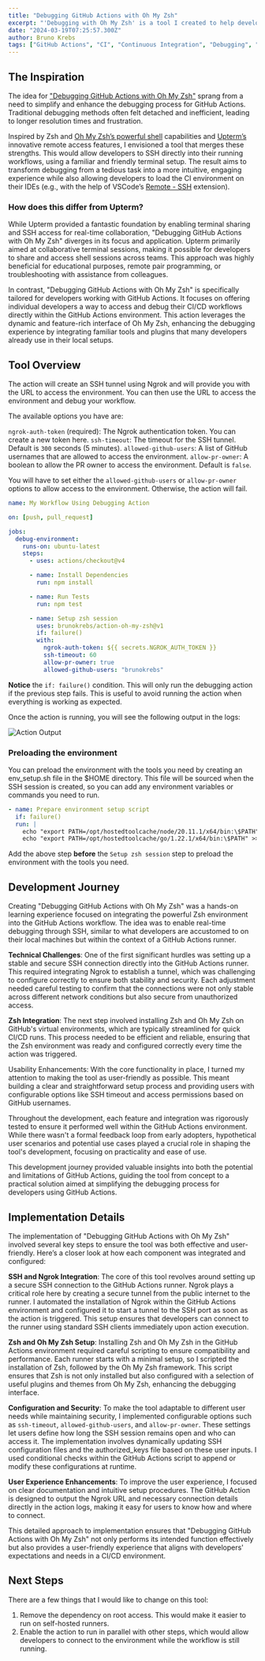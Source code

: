 ```yaml
---
title: "Debugging GitHub Actions with Oh My Zsh"
excerpt: "'Debugging with Oh My Zsh' is a tool I created to help developers debug their CI checks on GitHub Actions. This tool not only simplifies the debugging process but also significantly enhances developer experience by providing real-time, interactive SSH access to workflow environments. Dive into the development journey behind this innovative solution, and see how it brings efficiency and clarity to troubleshooting CI/CD pipelines."
date: "2024-03-19T07:25:57.300Z"
author: Bruno Krebs
tags: ["GitHub Actions", "CI", "Continuous Integration", "Debugging", "Oh My Zsh"]
---
```


## The Inspiration

The idea for ["Debugging GitHub Actions with Oh My Zsh"](https://github.com/brunokrebs/action-oh-my-zsh/) sprang from a need to simplify and enhance the debugging process for GitHub Actions. Traditional debugging methods often felt detached and inefficient, leading to longer resolution times and frustration.

Inspired by Zsh and [Oh My Zsh’s powerful shell](https://ohmyz.sh/) capabilities and [Upterm’s](https://github.com/lhotari/action-upterm/) innovative remote access features, I envisioned a tool that merges these strengths. This would allow developers to SSH directly into their running workflows, using a familiar and friendly terminal setup. The result aims to transform debugging from a tedious task into a more intuitive, engaging experience while also allowing developers to load the CI environment on their IDEs (e.g., with the help of VSCode’s [Remote - SSH](https://code.visualstudio.com/docs/remote/ssh) extension).

### How does this differ from Upterm?

While Upterm provided a fantastic foundation by enabling terminal sharing and SSH access for real-time collaboration, "Debugging GitHub Actions with Oh My Zsh" diverges in its focus and application. Upterm primarily aimed at collaborative terminal sessions, making it possible for developers to share and access shell sessions across teams. This approach was highly beneficial for educational purposes, remote pair programming, or troubleshooting with assistance from colleagues.

In contrast, "Debugging GitHub Actions with Oh My Zsh" is specifically tailored for developers working with GitHub Actions. It focuses on offering individual developers a way to access and debug their CI/CD workflows directly within the GitHub Actions environment. This action leverages the dynamic and feature-rich interface of Oh My Zsh, enhancing the debugging experience by integrating familiar tools and plugins that many developers already use in their local setups.

## Tool Overview

The action will create an SSH tunnel using Ngrok and will provide you with the URL to access the environment. You can then use the URL to access the environment and debug your workflow.

The available options you have are:

`ngrok-auth-token` (required): The Ngrok authentication token. You can create a new token here.
`ssh-timeout`: The timeout for the SSH tunnel. Default is `300` seconds (5 minutes).
`allowed-github-users`: A list of GitHub usernames that are allowed to access the environment.
`allow-pr-owner`: A boolean to allow the PR owner to access the environment. Default is `false`.

You will have to set either the `allowed-github-users` or `allow-pr-owner` options to allow access to the environment. Otherwise, the action will fail.

```yaml
name: My Workflow Using Debugging Action

on: [push, pull_request]

jobs:
  debug-environment:
    runs-on: ubuntu-latest
    steps:
      - uses: actions/checkout@v4

      - name: Install Dependencies
        run: npm install

      - name: Run Tests
        run: npm test

      - name: Setup zsh session
        uses: brunokrebs/action-oh-my-zsh@v1
        if: failure()
        with:
          ngrok-auth-token: ${{ secrets.NGROK_AUTH_TOKEN }}
          ssh-timeout: 60
          allow-pr-owner: true
          allowed-github-users: "brunokrebs"
```

**Notice** the `if: failure()` condition. This will only run the debugging action if the previous step fails. This is useful to avoid running the action when everything is working as expected.

Once the action is running, you will see the following output in the logs:

![Action Output](https://github.com/brunokrebs/action-oh-my-zsh/raw/main/output.png)

### Preloading the environment

You can preload the environment with the tools you need by creating an env_setup.sh file in the $HOME directory. This file will be sourced when the SSH session is created, so you can add any environment variables or commands you need to run.

```yaml
- name: Prepare environment setup script
  if: failure()
  run: |
    echo "export PATH=/opt/hostedtoolcache/node/20.11.1/x64/bin:\$PATH" > $HOME/env_setup.sh
    echo "export PATH=/opt/hostedtoolcache/go/1.22.1/x64/bin:\$PATH" >> $HOME/env_setup.sh
```

Add the above step **before** the `Setup zsh session` step to preload the environment with the tools you need.

## Development Journey

Creating "Debugging GitHub Actions with Oh My Zsh" was a hands-on learning experience focused on integrating the powerful Zsh environment into the GitHub Actions workflow. The idea was to enable real-time debugging through SSH, similar to what developers are accustomed to on their local machines but within the context of a GitHub Actions runner.

**Technical Challenges**: One of the first significant hurdles was setting up a stable and secure SSH connection directly into the GitHub Actions runner. This required integrating Ngrok to establish a tunnel, which was challenging to configure correctly to ensure both stability and security. Each adjustment needed careful testing to confirm that the connections were not only stable across different network conditions but also secure from unauthorized access.

**Zsh Integration**: The next step involved installing Zsh and Oh My Zsh on GitHub's virtual environments, which are typically streamlined for quick CI/CD runs. This process needed to be efficient and reliable, ensuring that the Zsh environment was ready and configured correctly every time the action was triggered.

Usability Enhancements: With the core functionality in place, I turned my attention to making the tool as user-friendly as possible. This meant building a clear and straightforward setup process and providing users with configurable options like SSH timeout and access permissions based on GitHub usernames.

Throughout the development, each feature and integration was rigorously tested to ensure it performed well within the GitHub Actions environment. While there wasn't a formal feedback loop from early adopters, hypothetical user scenarios and potential use cases played a crucial role in shaping the tool's development, focusing on practicality and ease of use.

This development journey provided valuable insights into both the potential and limitations of GitHub Actions, guiding the tool from concept to a practical solution aimed at simplifying the debugging process for developers using GitHub Actions.

## Implementation Details

The implementation of "Debugging GitHub Actions with Oh My Zsh" involved several key steps to ensure the tool was both effective and user-friendly. Here’s a closer look at how each component was integrated and configured:

**SSH and Ngrok Integration**: The core of this tool revolves around setting up a secure SSH connection to the GitHub Actions runner. Ngrok plays a critical role here by creating a secure tunnel from the public internet to the runner. I automated the installation of Ngrok within the GitHub Actions environment and configured it to start a tunnel to the SSH port as soon as the action is triggered. This setup ensures that developers can connect to the runner using standard SSH clients immediately upon action execution.

**Zsh and Oh My Zsh Setup**: Installing Zsh and Oh My Zsh in the GitHub Actions environment required careful scripting to ensure compatibility and performance. Each runner starts with a minimal setup, so I scripted the installation of Zsh, followed by the Oh My Zsh framework. This script ensures that Zsh is not only installed but also configured with a selection of useful plugins and themes from Oh My Zsh, enhancing the debugging interface.

**Configuration and Security**: To make the tool adaptable to different user needs while maintaining security, I implemented configurable options such as `ssh-timeout`, `allowed-github-users`, and `allow-pr-owner`. These settings let users define how long the SSH session remains open and who can access it. The implementation involves dynamically updating SSH configuration files and the authorized_keys file based on these user inputs. I used conditional checks within the GitHub Actions script to append or modify these configurations at runtime.

**User Experience Enhancements**: To improve the user experience, I focused on clear documentation and intuitive setup procedures. The GitHub Action is designed to output the Ngrok URL and necessary connection details directly in the action logs, making it easy for users to know how and where to connect.

This detailed approach to implementation ensures that "Debugging GitHub Actions with Oh My Zsh" not only performs its intended function effectively but also provides a user-friendly experience that aligns with developers' expectations and needs in a CI/CD environment.

## Next Steps

There are a few things that I would like to change on this tool:

1. Remove the dependency on root access. This would make it easier to run on self-hosted runners.
2. Enable the action to run in parallel with other steps, which would allow developers to connect to the environment while the workflow is still running.

